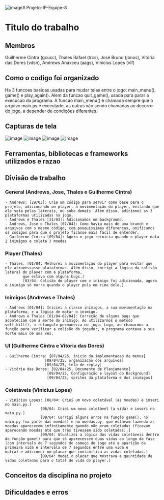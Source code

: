 ![image](https://github.com/user-attachments/assets/323c27aa-f845-4893-982a-e366e5c38885)# Projeto-IP-Equipe-8
# Titulo do trabalho
## Membros
Guilherme Cintra (gcucc), Thales Rafael (trcs), José Bruno (jbnos), Vitória das Dores (vdsn), Andrews Anaxceu (aags), Vinícius Lopes (vlf)

## Como o codigo foi organizado
Ha 3 funcoes basicas usadas para mudar telas entre o jogo: main_menu(), game() e play_again(). Alem da funcao quit_game(), usada para parar a execucao do programa. A funcao main_menu() é chamada sempre que o arquivo main.py é executado, as outras vão sendo chamadas ao decorrer do jogo, a depender de condições diferentes.

## Capturas de tela
![image](https://github.com/user-attachments/assets/f3e57b6e-40f6-45e5-b23c-18c8747e99c9)
![image](https://github.com/user-attachments/assets/ecce2676-1dbd-451d-8f9f-ebb36735a792)
![image](https://github.com/user-attachments/assets/962ae675-e297-446b-957c-c034d5f7c994)
![image](https://github.com/user-attachments/assets/b373bacc-5573-468d-b710-652f69ebfeb6)

## Ferramentas, bibliotecas e frameworks utilizados e razao

## Divisão de trabalho
  ### General (Andrews, Jose, Thales e Guilherme Cintra)
    - Andrews: [29/03]: Crie um código para servir como base para o projeto, adicionando um player, a movimentação do player, evitando que ele saia pelas laterais, ou suba demais. Além disso, adicionei as 3 plataformas utilizadas no jogo.
    - Andrews e Thales [31/03]: Adicionamos um background.
    - Andrews, José e Thales [07/04]: Como havia mais de uma branch e arquivos com o mesmo código, com pouquíssimas diferenças, unificamos os códigos para que o projeto ficasse mais fácil de entender.
    - Guilherme Cintra [09/04]: Agora o jogo reinicia quando o player mata 2 inimigos e coleta 3 moedas 
  ### Player (Thales)
    - Thales: [01/04: Melhorei a movimentação do player para evitar que ele atravessasse plataformas. Além disso, corrigi a lógica da colisão lateral do player com a plataforma, 
            que estava com alguns bugs.] 
            [03/04: Colisão do player com o inimigo foi adicionada, agora o inimigo só morre quando o player pula em cima dele.]
  
  ### Inimigos (Andrews e Thales)
    - Andrews [01/04]: Iniciei a classe inimigos, a sua movimentação na plataforma, e a lógica de matar o inimigo.
    - Andrews e Thales [01/04-02/04]: Correção de alguns bugs que aconteciam com a morte do inimigo. Ao utilizarmos o método self.kill(), o retangulo permanecia no jogo. Logo, ao chamarmos a função para verificar a colisão do jogador, o programa contava a sua morte mais de uma vez. 

  ### UI (Guilherme Cintra e Vitoria das Dores)
    - Guilherme Cintra: [07/04/25, inicio da implementacao de menus]
                      [09/04/25, organizacao dos arquivos]
                      [09/04/25, tela de replay]
    - Vitória das Dores: [02/04/25, Documento de Planjamento]
                       [09/04/25, Configuração e layout do Background]
                       [09/04/25, sprites da plataforma e dos inimigos]
    
  ### Coletáveis (Vinicius Lopes)
    - Vinícius Lopes: [08/04: Criei um novo coletável (as moedas) e inseri no main.py.]
                    [08/04: Criei um novo coletável (a vida) e inseri no main.py.]
                    [09/04: Corrigi alguns erros na função game(), no main.py (na parte das moedas) e no moedas.py, que estavam fazendo as moedas aparecerem infinitamente qaundo não eram coletadas (ficavam aparecendo moedas até que três tivessem sido coletadas).]
                    [09/04: Atualizei a lógica das vidas coletáveis dentro da função game() para que só aparecessem duas vidas ao longo da fase (com intervalo de 7 segundos do começo do jogo até a aparição da primeira vida e intervalo de 7 segundos entre uma vida e                           outra) e adicionei um placar que contabiliza as vidas coletadas.]
                    [09/04: Mudei o placar que mostrava a qauntidade de vidas coletadas para o total de vida do player.] 
                      
## Conceitos da disciplina no projeto

## Dificuldades e erros
